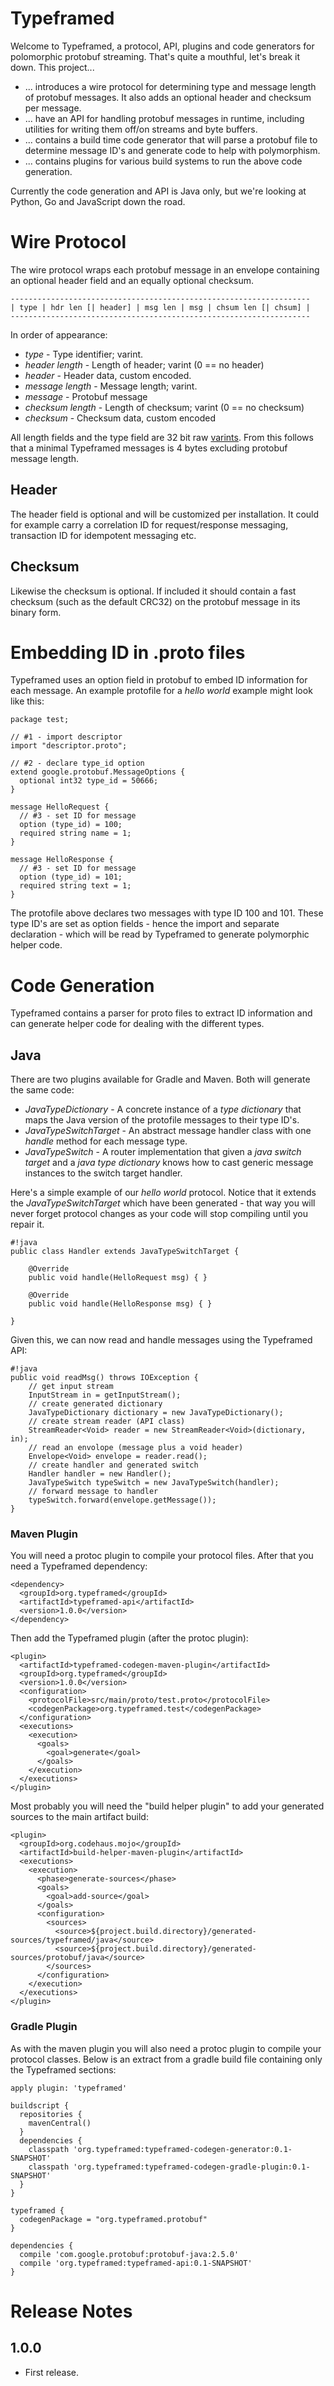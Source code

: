 # Typeframed #
Welcome to Typeframed, a protocol, API, plugins and code generators for polomorphic protobuf streaming. That's quite a mouthful, let's break it down. This project...

* ... introduces a wire protocol for determining type and message length of protobuf messages. It also adds an optional header and checksum per message.  
* ... have an API for handling protobuf messages in runtime, including utilities for writing them off/on streams and byte buffers.
* ... contains a build time code generator that will parse a protobuf file to determine message ID's and generate code to help with polymorphism.
* ... contains plugins for various build systems to run the above code generation.

Currently the code generation and API is Java only, but we're looking at Python, Go and JavaScript down the road.

# Wire Protocol #
The wire protocol wraps each protobuf message in an envelope containing an optional header field and an equally optional checksum. 

```
-------------------------------------------------------------------
| type | hdr len [| header] | msg len | msg | chsum len [| chsum] |
-------------------------------------------------------------------
```

In order of appearance:

* *type* - Type identifier; varint.
* *header length* - Length of header; varint (0 == no header)
* *header* - Header data, custom encoded.
* *message length* - Message length; varint.
* *message* - Protobuf message
* *checksum length* - Length of checksum; varint (0 == no checksum)
* *checksum* - Checksum data, custom encoded

All length fields and the type field are 32 bit raw [varints](https://developers.google.com/protocol-buffers/docs/encoding). From this follows that a minimal Typeframed messages is 4 bytes excluding protobuf message length.  

## Header ##
The header field is optional and will be customized per installation. It could for example carry a correlation ID for request/response messaging, transaction ID for idempotent messaging etc. 

## Checksum ##
Likewise the checksum is optional. If included it should contain a fast checksum (such as the default CRC32) on the protobuf message in its binary form. 

# Embedding ID in .proto files #
Typeframed uses an option field in protobuf to embed ID information for each message. An example protofile for a *hello world* example might look like this:

```
package test;

// #1 - import descriptor
import "descriptor.proto";

// #2 - declare type_id option
extend google.protobuf.MessageOptions {
  optional int32 type_id = 50666;
}

message HelloRequest {
  // #3 - set ID for message
  option (type_id) = 100; 
  required string name = 1;
}

message HelloResponse {
  // #3 - set ID for message
  option (type_id) = 101; 
  required string text = 1;
}
``` 
The protofile above declares two messages with type ID 100 and 101. These type ID's are set as option fields - hence the import and separate declaration - which will be read by Typeframed to generate polymorphic helper code.

# Code Generation #
Typeframed contains a parser for proto files to extract ID information and can generate helper code for dealing with the different types. 

## Java ##
There are two plugins available for Gradle and Maven. Both will generate the same code: 

* *JavaTypeDictionary* - A concrete instance of a *type dictionary* that maps the Java version of the protofile messages to their type ID's. 
* *JavaTypeSwitchTarget* - An abstract message handler class with one *handle* method for each message type. 
* *JavaTypeSwitch* - A router implementation that given a *java switch target* and a *java type dictionary* knows how to cast generic message instances to the switch target handler. 

Here's a simple example of our *hello world* protocol. Notice that it extends the *JavaTypeSwitchTarget*  which have been generated - that way you will never forget protocol changes as your code will stop compiling until you repair it. 

```
#!java
public class Handler extends JavaTypeSwitchTarget {

    @Override
    public void handle(HelloRequest msg) { }

    @Override
    public void handle(HelloResponse msg) { }

}
```

Given this, we can now read and handle messages using the Typeframed API:

```
#!java
public void readMsg() throws IOException {
    // get input stream
    InputStream in = getInputStream();
    // create generated dictionary
    JavaTypeDictionary dictionary = new JavaTypeDictionary();
    // create stream reader (API class)
    StreamReader<Void> reader = new StreamReader<Void>(dictionary, in);
    // read an envolope (message plus a void header)
    Envelope<Void> envelope = reader.read();
    // create handler and generated switch
    Handler handler = new Handler();
    JavaTypeSwitch typeSwitch = new JavaTypeSwitch(handler);
    // forward message to handler
    typeSwitch.forward(envelope.getMessage());
}
```

### Maven Plugin ###
You will need a protoc plugin to compile your protocol files. After that you need a Typeframed dependency:

```
<dependency>
  <groupId>org.typeframed</groupId>
  <artifactId>typeframed-api</artifactId>
  <version>1.0.0</version>
</dependency>
```

Then add the Typeframed plugin (after the protoc plugin):

```
<plugin>
  <artifactId>typeframed-codegen-maven-plugin</artifactId>
  <groupId>org.typeframed</groupId>
  <version>1.0.0</version>
  <configuration>
    <protocolFile>src/main/proto/test.proto</protocolFile>
    <codegenPackage>org.typeframed.test</codegenPackage>
  </configuration>
  <executions>
    <execution>
      <goals>
        <goal>generate</goal>
      </goals>
    </execution>
  </executions>
</plugin>
```
Most probably you will need the "build helper plugin" to add your generated sources to the main artifact build:

```
<plugin>
  <groupId>org.codehaus.mojo</groupId>
  <artifactId>build-helper-maven-plugin</artifactId>
  <executions>
    <execution>
      <phase>generate-sources</phase>
      <goals>
        <goal>add-source</goal>
      </goals>
      <configuration>
        <sources>
          <source>${project.build.directory}/generated-sources/typeframed/java</source>
          <source>${project.build.directory}/generated-sources/protobuf/java</source>
        </sources>
      </configuration>
    </execution>
  </executions>
</plugin>
```

### Gradle Plugin ###
As with the maven plugin you will also need a protoc plugin to compile your protocol classes. Below is an extract from a gradle build file containing only the Typeframed sections:

```
apply plugin: 'typeframed'

buildscript {
  repositories {
    mavenCentral()
  }
  dependencies {
    classpath 'org.typeframed:typeframed-codegen-generator:0.1-SNAPSHOT'
    classpath 'org.typeframed:typeframed-codegen-gradle-plugin:0.1-SNAPSHOT'
  }
}

typeframed {
  codegenPackage = "org.typeframed.protobuf"
}

dependencies {
  compile 'com.google.protobuf:protobuf-java:2.5.0'
  compile 'org.typeframed:typeframed-api:0.1-SNAPSHOT'
}
```

# Release Notes #

## 1.0.0 #

 * First release. 